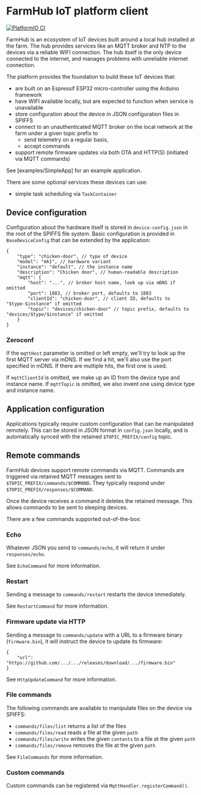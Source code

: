 # FarmHub IoT platform client

[![PlatformIO CI](https://github.com/kivancsikert/farmhub-client/actions/workflows/build.yml/badge.svg)](https://github.com/kivancsikert/farmhub-client/actions/workflows/build.yml)

FarmHub is an ecosystem of IoT devices built around a local hub installed at the farm.
The hub provides services like an MQTT broker and NTP to the devices via a reliable WIFI connection.
The hub itself is the only device connected to the internet, and manages problems with unreliable internet connection.

The platform provides the foundation to build these IoT devices that:

- are built on an Espressif ESP32 micro-controller using the Arduino framework
- have WIFI available locally, but are expected to function when service is unavailable
- store configuration about the device in JSON configuration files in SPIFFS
- connect to an unauthenticated MQTT broker on the local network at the farm under a given topic prefix to
  - send telemetry on a regular basis,
  - accept commands
- support remote firmware updates via both OTA and HTTP(S) (initiated via MQTT commands)

See [examples/SimpleApp] for an example application.

There are some optional services these devices can use:

- simple task scheduling via `TaskContainer`

## Device configuration

Configuration about the hardware itself is stored in `device-config.json` in the root of the SPIFFS file system.
Basic configuration is provided in `BaseDeviceConfig` that can be extended by the application:

```jsonc
{
    "type": "chicken-door", // type of device
    "model": "mk1", // hardware variant
    "instance": "default", // the instance name
    "description": "Chicken door", // human-readable description
    "mqtt": {
        "host": "...", // broker host name, look up via mDNS if omitted
        "port": 1883, // broker port, defaults to 1883
        "clientId": "chicken-door", // client ID, defaults to "$type-$instance" if omitted
        "topic": "devices/chicken-door" // topic prefix, defaults to "devices/$type/$instance" if omitted
    }
}
```

### Zeroconf

If the `mqttHost` parameter is omitted or left empty, we'll try to look up the first MQTT server via mDNS.
If we find a hit, we'll also use the port specified in mDNS.
If there are multiple hits, the first one is used.

If `mqttClientId` is omitted, we make up an ID from the device type and instance name.
If `mqttTopic` is omitted, we also invent one using device type and instance name.

## Application configuration

Applications typically require custom configuration that can be manipulated remotely.
This can be stored in JSON format in `config.json` locally, and is automatically synced with the retained `$TOPIC_PREFIX/config` topic.

## Remote commands

FarmHub devices support remote commands via MQTT.
Commands are triggered via retained MQTT messages sent to `$TOPIC_PREFIX/commands/$COMMAND`.
They typically respond under `$TOPIC_PREFIX/responses/$COMMAND`.

Once the device receives a command it deletes the retained message.
This allows commands to be sent to sleeping devices.

There are a few commands supported out-of-the-box:

### Echo

Whatever JSON you send to `commands/echo`, it will return it under `responses/echo`.

See `EchoCommand` for more information.

### Restart

Sending a message to `commands/restart` restarts the device immediately.

See `RestartCommand` for more information.

### Firmware update via HTTP

Sending a message to `commands/update` with a URL to a firmware binary (`firmware.bin`), it will instruct the device to update its firmware:

```jsonc
{
    "url": "https://github.com/.../.../releases/download/.../firmware.bin"
}
```

See `HttpUpdateCommand` for more information.

### File commands

The following commands are available to manipulate files on the device via SPIFFS:

- `commands/files/list` returns a list of the files
- `commands/files/read` reads a file at the given `path`
- `commands/files/write` writes the given `contents` to a file at the given `path`
- `commands/files/remove` removes the file at the given `path`

See `FileCommands` for more information.

### Custom commands

Custom commands can be registered via `MqttHandler.registerCommand()`.

